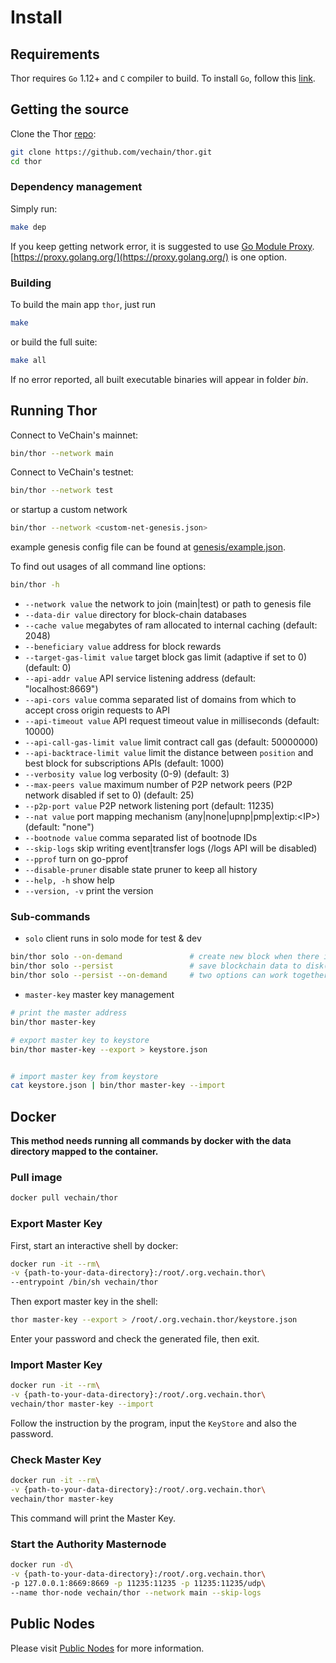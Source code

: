 # Install

## Requirements

Thor requires `Go` 1.12+ and `C` compiler to build. To install `Go`, follow this [link](https://golang.org/doc/install). 

## Getting the source

Clone the Thor [repo](https://github.com/vechain/thor):

```bash
git clone https://github.com/vechain/thor.git
cd thor
```

### Dependency management

Simply run:
```bash
make dep
```

If you keep getting network error, it is suggested to use [Go Module Proxy](https://golang.org/cmd/go/#hdr-Module_proxy_protocol). [https://proxy.golang.org/](https://proxy.golang.org/) is one option.

### Building

To build the main app `thor`, just run

```bash
make
```

or build the full suite:

```bash
make all
```

If no error reported, all built executable binaries will appear in folder *bin*.

## Running Thor

Connect to VeChain's mainnet:

```bash
bin/thor --network main
```


Connect to VeChain's testnet:

```bash
bin/thor --network test
```

or startup a custom network
```bash
bin/thor --network <custom-net-genesis.json>
```
example genesis config file can be found at [genesis/example.json](https://raw.githubusercontent.com/vechain/thor/master/genesis/example.json).


To find out usages of all command line options:

```bash
bin/thor -h
```


- `--network value`             the network to join (main|test) or path to genesis file
- `--data-dir value`            directory for block-chain databases
- `--cache value`               megabytes of ram allocated to internal caching (default: 2048)
- `--beneficiary value`         address for block rewards
- `--target-gas-limit value`    target block gas limit (adaptive if set to 0) (default: 0)
- `--api-addr value`            API service listening address (default: "localhost:8669")
- `--api-cors value`            comma separated list of domains from which to accept cross origin requests to API
- `--api-timeout value`         API request timeout value in milliseconds (default: 10000)
- `--api-call-gas-limit value`  limit contract call gas (default: 50000000)
- `--api-backtrace-limit value` limit the distance between `position` and best block for subscriptions APIs (default: 1000)
- `--verbosity value`           log verbosity (0-9) (default: 3)
- `--max-peers value`           maximum number of P2P network peers (P2P network disabled if set to 0) (default: 25)
- `--p2p-port value`            P2P network listening port (default: 11235)
- `--nat value`                 port mapping mechanism (any|none|upnp|pmp|extip:\<IP>\) (default: "none")
- `--bootnode value`            comma separated list of bootnode IDs
- `--skip-logs`                 skip writing event|transfer logs (/logs API will be disabled)
- `--pprof`                     turn on go-pprof
- `--disable-pruner`            disable state pruner to keep all history
- `--help, -h`                  show help
- `--version, -v`               print the version


### Sub-commands

- `solo`                client runs in solo mode for test & dev

```bash
bin/thor solo --on-demand               # create new block when there is pending transaction
bin/thor solo --persist                 # save blockchain data to disk(default to memory)
bin/thor solo --persist --on-demand     # two options can work together
```

- `master-key`          master key management

```bash
# print the master address
bin/thor master-key

# export master key to keystore
bin/thor master-key --export > keystore.json


# import master key from keystore
cat keystore.json | bin/thor master-key --import
```

## Docker


**This method needs running all commands by docker with the data directory mapped to the container.**


### Pull image

```sh
docker pull vechain/thor
```

### Export Master Key

First, start an interactive shell by docker:

```sh
docker run -it --rm\
-v {path-to-your-data-directory}:/root/.org.vechain.thor\
--entrypoint /bin/sh vechain/thor
```

Then export master key in the shell:

```sh
thor master-key --export > /root/.org.vechain.thor/keystore.json
```

Enter your password and check the generated file, then exit.


### Import Master Key

```sh
docker run -it --rm\
-v {path-to-your-data-directory}:/root/.org.vechain.thor\
vechain/thor master-key --import
```

Follow the instruction by the program, input the `KeyStore` and also the password.

### Check Master Key

```sh
docker run -it --rm\
-v {path-to-your-data-directory}:/root/.org.vechain.thor\
vechain/thor master-key
```

This command will print the Master Key.

### Start the Authority Masternode

```sh
docker run -d\
-v {path-to-your-data-directory}:/root/.org.vechain.thor\
-p 127.0.0.1:8669:8669 -p 11235:11235 -p 11235:11235/udp\
--name thor-node vechain/thor --network main --skip-logs
```

## Public Nodes
Please visit [Public Nodes](../../others/development-resources.md#public-nodes) for more information.